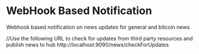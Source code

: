 # WebHook Based Notification

Webhook based notification on news updates for general and bitcoin news

//Use the following URL to check for updates from third party resources and publish news to hub
http://localhost:9090/news/checkForUpdates
